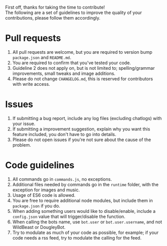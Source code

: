 First off, thanks for taking the time to contribute!  
The following are a set of guidelines to improve the quality of your contributions, please follow them accordingly.  

# Pull requests   
1. All pull requests are welcome, but you are required to version bump `package.json` and `README.md`.     
2. You are required to confirm that you've tested your code.  
3. Guideline 2 does not apply on, but is not limited to; spelling/grammar improvements, small tweaks and image additions.  
4. Please do not change `CHANGELOG.md`, this is reserved for contributors with write access.

# Issues  
1. If submitting a bug report, include any log files (excluding chatlogs) with your issue.  
2. If submitting a improvement suggestion, explain why you want this feature included, you don't have to go into details.  
3. Please do not open issues if you're not sure about the cause of the problem.

# Code guidelines
1. All commands go in `commands.js`, no exceptions.
2. Additional files needed by commands go in the `runtime` folder, with the exception for images and music.
3. Usage of ES6 code is allowed.
4. You are free to require additional node modules, but include them in `package.json` if you do.
5. When adding something users would like to disable/enable, include a `config.json` value that will trigger/disable the function.
6. When calling the bots name, use `bot.user` or `bot.user.username`, and not WildBeast or DougleyBot.
7. Try to modulate as much of your code as possible, for example; if your code needs a rss feed, try to modulate the calling for the feed.
